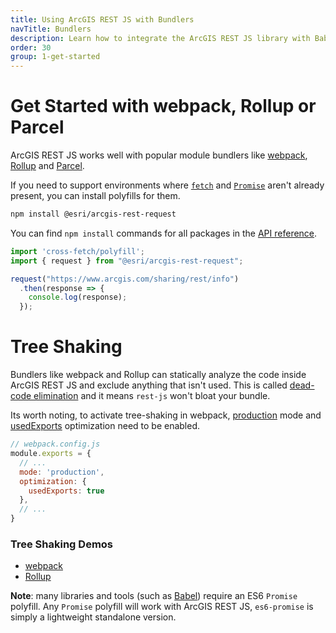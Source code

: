 ```yaml
---
title: Using ArcGIS REST JS with Bundlers
navTitle: Bundlers
description: Learn how to integrate the ArcGIS REST JS library with Babel and modern bundlers like webpack, Rollup and Parcel.
order: 30
group: 1-get-started
---
```


# Get Started with webpack, Rollup or Parcel

ArcGIS REST JS works well with popular module bundlers like [webpack](https://webpack.js.org/), [Rollup](https://rollupjs.org/) and [Parcel](https://parceljs.org/).

If you need to support environments where [`fetch`](https://github.com/lquixada/cross-fetch) and [`Promise`](https://github.com/stefanpenner/es6-promise) aren't already present, you can install polyfills for them.

```bash
npm install @esri/arcgis-rest-request
```
You can find `npm install` commands for all packages in the [API reference](../../api).
```js
import 'cross-fetch/polyfill';
import { request } from "@esri/arcgis-rest-request";

request("https://www.arcgis.com/sharing/rest/info")
  .then(response => {
    console.log(response);
  });
```

# Tree Shaking

Bundlers like webpack and Rollup can statically analyze the code inside ArcGIS REST JS and exclude anything that isn't used. This is called [dead-code elimination](https://rollupjs.org/guide/en#tree-shaking) and it means `rest-js` won't bloat your bundle.

Its worth noting, to activate tree-shaking in webpack, [production](https://webpack.js.org/configuration/mode/#mode-production) mode and [usedExports](https://webpack.js.org/configuration/optimization/#optimizationusedexports) optimization need to be enabled.

```js
// webpack.config.js
module.exports = {
  // ...
  mode: 'production',
  optimization: {
    usedExports: true
  },
  // ...
}
```

### Tree Shaking Demos

* [webpack](https://github.com/Esri/arcgis-rest-js/tree/master/demos/tree-shaking-webpack)
* [Rollup](https://github.com/Esri/arcgis-rest-js/tree/master/demos/tree-shaking-rollup)

**Note**: many libraries and tools (such as [Babel](https://babeljs.io/docs/usage/polyfill/)) require an ES6 `Promise` polyfill. Any `Promise` polyfill will work with ArcGIS REST JS, `es6-promise` is simply a lightweight standalone version.
